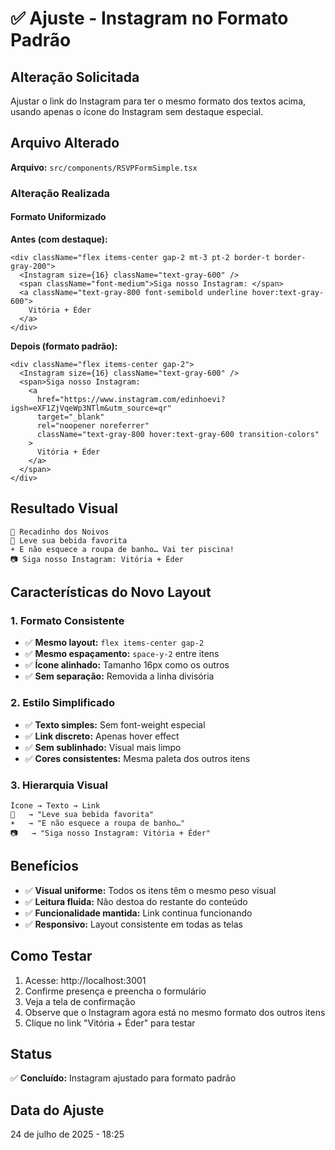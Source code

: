 # ✅ Ajuste - Instagram no Formato Padrão

## Alteração Solicitada
Ajustar o link do Instagram para ter o mesmo formato dos textos acima, usando apenas o ícone do Instagram sem destaque especial.

## Arquivo Alterado
**Arquivo:** `src/components/RSVPFormSimple.tsx`

### Alteração Realizada

#### Formato Uniformizado
**Antes (com destaque):**
```tsx
<div className="flex items-center gap-2 mt-3 pt-2 border-t border-gray-200">
  <Instagram size={16} className="text-gray-600" />
  <span className="font-medium">Siga nosso Instagram: </span>
  <a className="text-gray-800 font-semibold underline hover:text-gray-600">
    Vitória + Éder
  </a>
</div>
```

**Depois (formato padrão):**
```tsx
<div className="flex items-center gap-2">
  <Instagram size={16} className="text-gray-600" />
  <span>Siga nosso Instagram: 
    <a 
      href="https://www.instagram.com/edinhoevi?igsh=eXF1ZjVqeWp3NTlm&utm_source=qr"
      target="_blank"
      rel="noopener noreferrer"
      className="text-gray-800 hover:text-gray-600 transition-colors"
    >
      Vitória + Éder
    </a>
  </span>
</div>
```

## Resultado Visual
```
💌 Recadinho dos Noivos
🍷 Leve sua bebida favorita
☀️ E não esquece a roupa de banho… Vai ter piscina!
📷 Siga nosso Instagram: Vitória + Éder
```

## Características do Novo Layout

### 1. Formato Consistente
- ✅ **Mesmo layout:** `flex items-center gap-2`
- ✅ **Mesmo espaçamento:** `space-y-2` entre itens
- ✅ **Ícone alinhado:** Tamanho 16px como os outros
- ✅ **Sem separação:** Removida a linha divisória

### 2. Estilo Simplificado
- ✅ **Texto simples:** Sem font-weight especial
- ✅ **Link discreto:** Apenas hover effect
- ✅ **Sem sublinhado:** Visual mais limpo
- ✅ **Cores consistentes:** Mesma paleta dos outros itens

### 3. Hierarquia Visual
```
Ícone → Texto → Link
🍷   → "Leve sua bebida favorita"
☀️   → "E não esquece a roupa de banho…"
📷   → "Siga nosso Instagram: Vitória + Éder"
```

## Benefícios
- ✅ **Visual uniforme:** Todos os itens têm o mesmo peso visual
- ✅ **Leitura fluida:** Não destoa do restante do conteúdo
- ✅ **Funcionalidade mantida:** Link continua funcionando
- ✅ **Responsivo:** Layout consistente em todas as telas

## Como Testar
1. Acesse: http://localhost:3001
2. Confirme presença e preencha o formulário
3. Veja a tela de confirmação
4. Observe que o Instagram agora está no mesmo formato dos outros itens
5. Clique no link "Vitória + Éder" para testar

## Status
✅ **Concluído:** Instagram ajustado para formato padrão

## Data do Ajuste
24 de julho de 2025 - 18:25
